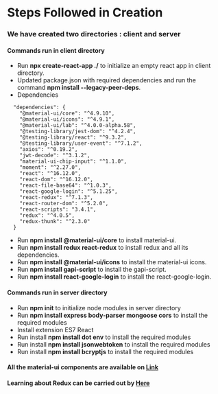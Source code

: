 # Steps Followed in Creation

### We have created two directories : client and server

#### Commands run in client directory
* Run **npx create-react-app ./** to initialize an empty react app in client directory.
* Updated package.json with required dependencies and run the command **npm install --legacy-peer-deps**.
* Dependencies
```
  "dependencies": {
    "@material-ui/core": "^4.9.10",
    "@material-ui/icons": "^4.9.1",
    "@material-ui/lab": "^4.0.0-alpha.58",
    "@testing-library/jest-dom": "^4.2.4",
    "@testing-library/react": "^9.3.2",
    "@testing-library/user-event": "^7.1.2",
    "axios": "^0.19.2",
    "jwt-decode": "^3.1.2",
    "material-ui-chip-input": "^1.1.0",
    "moment": "^2.27.0",
    "react": "^16.12.0",
    "react-dom": "^16.12.0",
    "react-file-base64": "^1.0.3",
    "react-google-login": "^5.1.25",
    "react-redux": "^7.1.3",
    "react-router-dom": "^5.2.0",
    "react-scripts": "3.4.1",
    "redux": "^4.0.5",
    "redux-thunk": "^2.3.0"
  }
```
* Run **npm install @material-ui/core** to install material-ui.
* Run **npm install redux react-redux** to install redux and all its dependencies.
* Run **npm install @material-ui/icons** to install the material-ui icons.
* Run **npm install gapi-script** to install the gapi-script.
* Run **npm install react-google-login** to install the react-google-login.

#### Commands run in server directory
* Run **npm init** to initialize node modules in server directory
* Run **npm install express body-parser mongoose cors** to install the required modules
* Install extension ES7 React
* Run install **npm install dot env** to install the required modules
* Run install **npm install jsonwebtoken** to install the required modules
* Run install **npm install bcryptjs** to install the required modules

#### All the material-ui components are available on [Link](https://mui.com/material-ui/react-app-bar/)

#### Learning about Redux can be carried out by [Here](https://www.tutorialspoint.com/redux/redux_core_concepts.htm)
